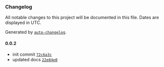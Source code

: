 ### Changelog

All notable changes to this project will be documented in this file. Dates are displayed in UTC.

Generated by [`auto-changelog`](https://github.com/CookPete/auto-changelog).

#### 0.0.2

- init commit [`72c6a3c`](https://github.com/tigawanna/daisify/commit/72c6a3c45d95466f2f592120b07f74725ad126f8)
- updated docs [`22e84e0`](https://github.com/tigawanna/daisify/commit/22e84e0a923ae658bc6457152b5b7fa6eb7d25f0)
